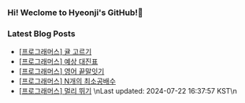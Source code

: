 ### Hi! Weclome to Hyeonji's GitHub!🌱

### Latest Blog Posts
<!-- BLOG-POST-LIST:START -->
- [[프로그래머스] 귤 고르기](http://jjrdd.tistory.com/92)
- [[프로그래머스] 예상 대진표](http://jjrdd.tistory.com/91)
- [[프로그래머스] 영어 끝말잇기](http://jjrdd.tistory.com/90)
- [[프로그래머스] N개의 최소공배수](http://jjrdd.tistory.com/89)
- [[프로그래머스] 멀리 뛰기](http://jjrdd.tistory.com/88)
\nLast updated: 2024-07-22 16:37:57 KST\n
<!-- BLOG-POST-LIST:END -->
